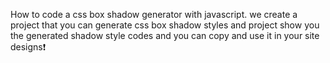 How to code a css box shadow generator with javascript. we create a project that you can generate css box shadow styles and project show you the generated shadow style codes and you can copy and use it in your site designs❗️